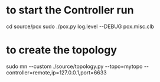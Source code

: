 # to start the Controller run
cd source/pox
sudo ./pox.py log.level --DEBUG pox.misc.clb

# to create the topology
sudo mn --custom ./source/topology.py --topo=mytopo --controller=remote,ip=127.0.0.1,port=6633

